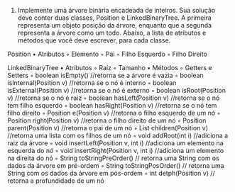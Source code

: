 1. Implemente uma árvore binária encadeada de inteiros. Sua solução deve conter
   duas classes, Position e LinkedBinaryTree. A primeira representa um objeto posição
   da árvore, enquanto que a segunda representa a árvore como um todo. Abaixo, a
   lista de atributos e métodos que você deve escrever, para cada classe.

Position
• Atributos
◦ Elemento
◦ Pai
◦ Filho Esquerdo
◦ Filho Direito

LinkedBinaryTree
• Atributos
◦ Raíz
◦ Tamanho
• Métodos
◦ Getters e Setters
◦ boolean isEmpty() //retorna se a árvore é vazia
◦ boolean isInternal(Position v) //retorna se o nó é interno
◦ boolean isExternal(Position v) //retorna se o nó é externo
◦ boolean isRoot(Position v) //retorna se o nó é raiz
◦ boolean hasLeft(Position v) //retorna se o nó tem filho esquerdo
◦ boolean hasRight(Position v) //retorna se o nó tem filho direito
◦ Position e(Position v) //retorna o filho esquerdo de um nó
◦ Position right(Position v) //retorna o filho direito de um nó
◦ Position parent(Position v) //retorna o pai de um nó
◦ List<Position> children(Position v) //retorna uma lista com os filhos de um nó
◦ void addRoot(int i) //adiciona a raiz da árvore
◦ void insertLeft(Position v, int i) //adiciona um elemento na esquerda do nó
◦ void insertRight(Position v, int i) //adiciona um elemento na direita do nó
◦ String toStringPreOrder() // retorna uma String com os dados da árvore em
pré-ordem
◦ String toStringPosOrder() // retorna uma String com os dados da árvore em
pós-ordem
◦ int detph(Position v) // retorna a profundidade de um nó
